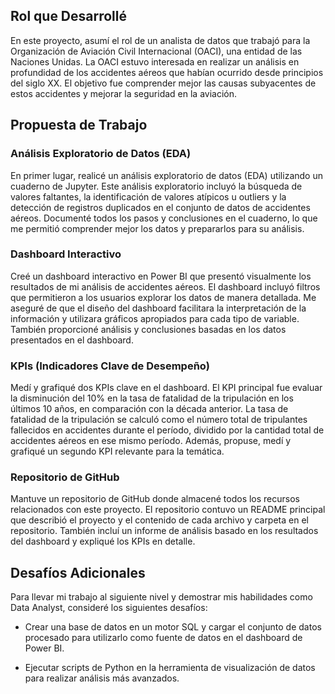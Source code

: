 ## Rol que Desarrollé

En este proyecto, asumí el rol de un analista de datos que trabajó para la Organización de Aviación Civil Internacional (OACI), una entidad de las Naciones Unidas. La OACI estuvo interesada en realizar un análisis en profundidad de los accidentes aéreos que habían ocurrido desde principios del siglo XX. El objetivo fue comprender mejor las causas subyacentes de estos accidentes y mejorar la seguridad en la aviación.

## Propuesta de Trabajo

### Análisis Exploratorio de Datos (EDA) 

En primer lugar, realicé un análisis exploratorio de datos (EDA) utilizando un cuaderno de Jupyter. Este análisis exploratorio incluyó la búsqueda de valores faltantes, la identificación de valores atípicos u outliers y la detección de registros duplicados en el conjunto de datos de accidentes aéreos. Documenté todos los pasos y conclusiones en el cuaderno, lo que me permitió comprender mejor los datos y prepararlos para su análisis.

### Dashboard Interactivo

Creé un dashboard interactivo en Power BI que presentó visualmente los resultados de mi análisis de accidentes aéreos. El dashboard incluyó filtros que permitieron a los usuarios explorar los datos de manera detallada. Me aseguré de que el diseño del dashboard facilitara la interpretación de la información y utilizara gráficos apropiados para cada tipo de variable. También proporcioné análisis y conclusiones basadas en los datos presentados en el dashboard.

### KPIs (Indicadores Clave de Desempeño)

Medí y grafiqué dos KPIs clave en el dashboard. El KPI principal fue evaluar la disminución del 10% en la tasa de fatalidad de la tripulación en los últimos 10 años, en comparación con la década anterior. La tasa de fatalidad de la tripulación se calculó como el número total de tripulantes fallecidos en accidentes durante el período, dividido por la cantidad total de accidentes aéreos en ese mismo período. Además, propuse, medí y grafiqué un segundo KPI relevante para la temática.

### Repositorio de GitHub
Mantuve un repositorio de GitHub donde almacené todos los recursos relacionados con este proyecto. El repositorio contuvo un README principal que describió el proyecto y el contenido de cada archivo y carpeta en el repositorio. También incluí un informe de análisis basado en los resultados del dashboard y expliqué los KPIs en detalle.

## Desafíos Adicionales

Para llevar mi trabajo al siguiente nivel y demostrar mis habilidades como Data Analyst, consideré los siguientes desafíos:

- Crear una base de datos en un motor SQL y cargar el conjunto de datos procesado para utilizarlo como fuente de datos en el dashboard de Power BI.

- Ejecutar scripts de Python en la herramienta de visualización de datos para realizar análisis más avanzados.


